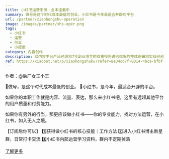 ```yaml
---
title: 小红书运营手册｜全本连载中
summary: 做号是这个时代成本最低的创业，小红书是今年最适合开辟的平台
url: /partner/xiaohongshu-operation
image: /images/partner/xhs-oper.png
tags:
  - 小红书
  - 运营
  - 创业
  - 小报童
category: 内容创作
description: 以内容平台产品经理和7年副业博主的双重视角讲给你听的整体逻辑和实战经验，帮助你在小红书平台获得成功。
ref: https://xiaobot.net/p/xiaohongshuku?refer=8e34cd7f-0014-4bca-bfbf-ea155de7c005
---
```


作者：@后厂女工小王

🌟做号，是这个时代成本最低的创业。
📕小红书，是今年，最适合开辟的平台。

如果你的本职工作就是内容、流量、表达，那么来小红书吧，这里有远超其他平台的用户质量和付费能力。

如果你有另外的行当，那更应该做小红书——你的专业能力，找对方法运营，在小红书，如入无人之境。

【订阅后你可以】
1️⃣获得做小红书的核心技能｜工作方法
2️⃣进入小红书博主新星群，日常打卡交流
3️⃣小红书内部运营学习资料，群内不定期掉落

[了解更多](https://xiaobot.net/p/xiaohongshuku?refer=8e34cd7f-0014-4bca-bfbf-ea155de7c005)
